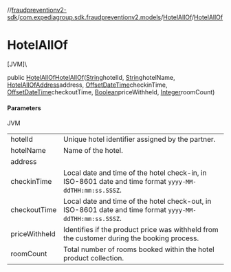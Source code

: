 //[fraudpreventionv2-sdk](../../../index.md)/[com.expediagroup.sdk.fraudpreventionv2.models](../index.md)/[HotelAllOf](index.md)/[HotelAllOf](-hotel-all-of.md)

# HotelAllOf

[JVM]\

public [HotelAllOf](index.md)[HotelAllOf](-hotel-all-of.md)([String](https://docs.oracle.com/javase/8/docs/api/java/lang/String.html)hotelId, [String](https://docs.oracle.com/javase/8/docs/api/java/lang/String.html)hotelName, [HotelAllOfAddress](../-hotel-all-of-address/index.md)address, [OffsetDateTime](https://docs.oracle.com/javase/8/docs/api/java/time/OffsetDateTime.html)checkinTime, [OffsetDateTime](https://docs.oracle.com/javase/8/docs/api/java/time/OffsetDateTime.html)checkoutTime, [Boolean](https://docs.oracle.com/javase/8/docs/api/java/lang/Boolean.html)priceWithheld, [Integer](https://docs.oracle.com/javase/8/docs/api/java/lang/Integer.html)roomCount)

#### Parameters

JVM

| | |
|---|---|
| hotelId | Unique hotel identifier assigned by the partner. |
| hotelName | Name of the hotel. |
| address |
| checkinTime | Local date and time of the hotel check-in, in ISO-8601 date and time format `yyyy-MM-ddTHH:mm:ss.SSSZ`. |
| checkoutTime | Local date and time of the hotel check-out, in ISO-8601 date and time format `yyyy-MM-ddTHH:mm:ss.SSSZ`. |
| priceWithheld | Identifies if the product price was withheld from the customer during the booking process. |
| roomCount | Total number of rooms booked within the hotel product collection. |
